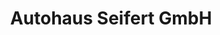 ---
title: "Autohaus Seifert GmbH"
url: /freital/autohaus-seifert-gmbh-poisentalstrasse/
shop: Autowerkstatt
---